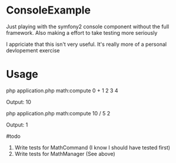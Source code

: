 # ConsoleExample
Just playing with the symfony2 console component without the full framework. Also making a effort to take testing more seriously

I appriciate that this isn't very useful. It's really more of a personal devlopement exercise 

# Usage
php application.php math:compute 0 + 1 2 3 4

Output: 10

php application.php math:compute 10 / 5 2

Output: 1

#todo
1. Write tests for MathCommand (I know I should have tested first)
2. Write tests for MathManager (See above)
